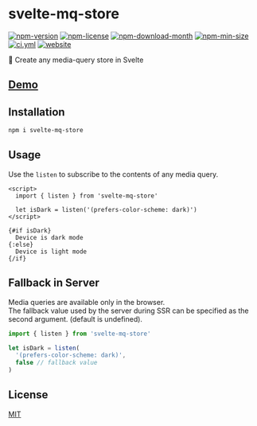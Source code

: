 <!----- BEGIN GHOST DOCS HEADER ----->

# svelte-mq-store

<!----- BEGIN GHOST DOCS BADGES ----->

<a href="https://npmjs.com/package/svelte-mq-store"><img src="https://img.shields.io/npm/v/svelte-mq-store" alt="npm-version" /></a> <a href="https://npmjs.com/package/svelte-mq-store"><img src="https://img.shields.io/npm/l/svelte-mq-store" alt="npm-license" /></a> <a href="https://npmjs.com/package/svelte-mq-store"><img src="https://img.shields.io/npm/dm/svelte-mq-store" alt="npm-download-month" /></a> <a href="https://npmjs.com/package/svelte-mq-store"><img src="https://img.shields.io/bundlephobia/min/svelte-mq-store" alt="npm-min-size" /></a> <a href="https://github.com/jill64/svelte-mq-store/actions/workflows/ci.yml"><img src="https://github.com/jill64/svelte-mq-store/actions/workflows/ci.yml/badge.svg" alt="ci.yml" /></a> <a href="https://svelte-mq-store.jill64.dev"><img src="https://img.shields.io/website?up_message=working&down_message=down&url=https%3A%2F%2Fsvelte-mq-store.jill64.dev" alt="website" /></a>

<!----- END GHOST DOCS BADGES ----->

📱 Create any media-query store in Svelte

## [Demo](https://svelte-mq-store.jill64.dev)

<!----- END GHOST DOCS HEADER ----->

## Installation

```sh
npm i svelte-mq-store
```

## Usage

Use the `listen` to subscribe to the contents of any media query.

```svelte
<script>
  import { listen } from 'svelte-mq-store'

  let isDark = listen('(prefers-color-scheme: dark)')
</script>

{#if isDark}
  Device is dark mode
{:else}
  Device is light mode
{/if}
```

## Fallback in Server

Media queries are available only in the browser.  
The fallback value used by the server during SSR can be specified as the second argument. (default is undefined).

```js
import { listen } from 'svelte-mq-store'

let isDark = listen(
  '(prefers-color-scheme: dark)',
  false // fallback value
)
```

<!----- BEGIN GHOST DOCS FOOTER ----->

## License

[MIT](LICENSE)

<!----- END GHOST DOCS FOOTER ----->
